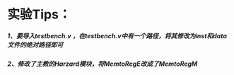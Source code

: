 # 实验Tips：

##### 1、要导入testbench.v ，在testbench.v中有一个路径，将其修改为inst和data文件的绝对路径即可

##### 2、修改了主教的Harzard模块，将MemtoRegE改成了MemtoRegM